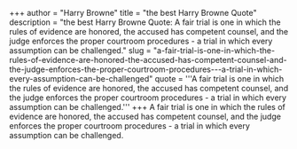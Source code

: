 +++
author = "Harry Browne"
title = "the best Harry Browne Quote"
description = "the best Harry Browne Quote: A fair trial is one in which the rules of evidence are honored, the accused has competent counsel, and the judge enforces the proper courtroom procedures - a trial in which every assumption can be challenged."
slug = "a-fair-trial-is-one-in-which-the-rules-of-evidence-are-honored-the-accused-has-competent-counsel-and-the-judge-enforces-the-proper-courtroom-procedures---a-trial-in-which-every-assumption-can-be-challenged"
quote = '''A fair trial is one in which the rules of evidence are honored, the accused has competent counsel, and the judge enforces the proper courtroom procedures - a trial in which every assumption can be challenged.'''
+++
A fair trial is one in which the rules of evidence are honored, the accused has competent counsel, and the judge enforces the proper courtroom procedures - a trial in which every assumption can be challenged.
